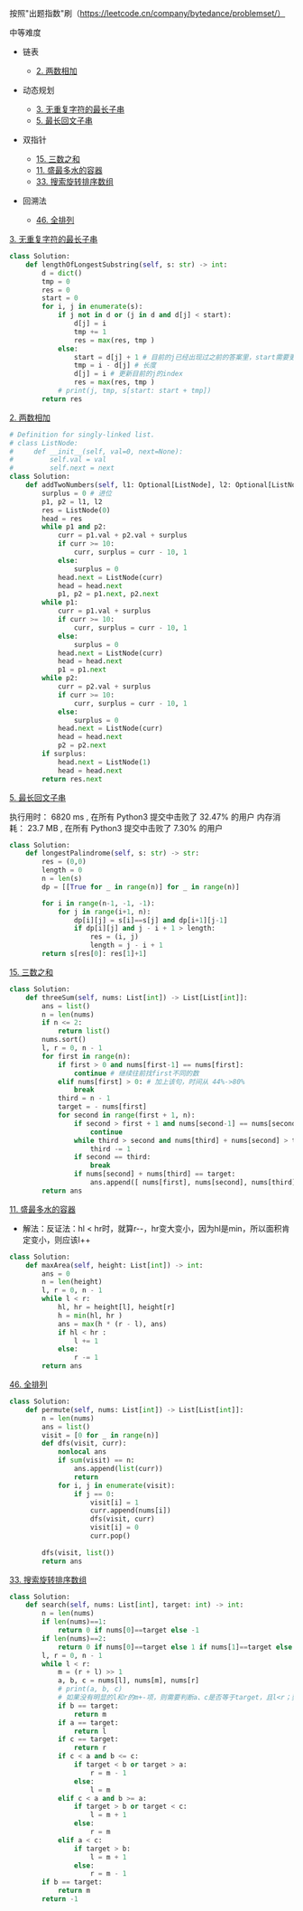 
按照"出题指数"刷（https://leetcode.cn/company/bytedance/problemset/）

中等难度

- 链表
    - [2. 两数相加](https://leetcode.cn/problems/add-two-numbers/)
    
- 动态规划
    - [3. 无重复字符的最长子串](https://leetcode.cn/problems/longest-substring-without-repeating-characters/)
    - [5. 最长回文子串](https://leetcode.cn/problems/longest-palindromic-substring/)
    
- 双指针
    - [15. 三数之和](https://leetcode.cn/problems/3sum/)
    - [11. 盛最多水的容器](https://leetcode.cn/problems/container-with-most-water/)
    - [33. 搜索旋转排序数组](https://leetcode.cn/problems/search-in-rotated-sorted-array/)

- 回溯法
    - [46. 全排列](https://leetcode.cn/problems/permutations/)
    





[3. 无重复字符的最长子串](https://leetcode.cn/problems/longest-substring-without-repeating-characters/)

```python
class Solution:
    def lengthOfLongestSubstring(self, s: str) -> int:
        d = dict()
        tmp = 0
        res = 0
        start = 0
        for i, j in enumerate(s):
            if j not in d or (j in d and d[j] < start):
                d[j] = i
                tmp += 1
                res = max(res, tmp )
            else:
                start = d[j] + 1 # 目前的j已经出现过之前的答案里，start需要更新为start位置+1
                tmp = i - d[j] # 长度
                d[j] = i # 更新目前的j的index
                res = max(res, tmp )
            # print(j, tmp, s[start: start + tmp])
        return res 
```

[2. 两数相加](https://leetcode.cn/problems/add-two-numbers/)


```python
# Definition for singly-linked list.
# class ListNode:
#     def __init__(self, val=0, next=None):
#         self.val = val
#         self.next = next
class Solution:
    def addTwoNumbers(self, l1: Optional[ListNode], l2: Optional[ListNode]) -> Optional[ListNode]:
        surplus = 0 # 进位
        p1, p2 = l1, l2 
        res = ListNode(0)
        head = res 
        while p1 and p2:
            curr = p1.val + p2.val + surplus
            if curr >= 10:
                curr, surplus = curr - 10, 1
            else:
                surplus = 0
            head.next = ListNode(curr)
            head = head.next
            p1, p2 = p1.next, p2.next
        while p1:
            curr = p1.val + surplus 
            if curr >= 10:
                curr, surplus = curr - 10, 1
            else:
                surplus = 0
            head.next = ListNode(curr)
            head = head.next
            p1 = p1.next
        while p2:
            curr = p2.val + surplus 
            if curr >= 10:
                curr, surplus = curr - 10, 1
            else:
                surplus = 0
            head.next = ListNode(curr)
            head = head.next
            p2 = p2.next
        if surplus:
            head.next = ListNode(1)
            head = head.next 
        return res.next
```

[5. 最长回文子串](https://leetcode.cn/problems/longest-palindromic-substring/)


执行用时：
6820 ms
, 在所有 Python3 提交中击败了
32.47%
的用户
内存消耗：
23.7 MB
, 在所有 Python3 提交中击败了
7.30%
的用户

```python
class Solution:
    def longestPalindrome(self, s: str) -> str:
        res = (0,0)
        length = 0
        n = len(s)
        dp = [[True for _ in range(n)] for _ in range(n)]

        for i in range(n-1, -1, -1):
            for j in range(i+1, n):
                dp[i][j] = s[i]==s[j] and dp[i+1][j-1]
                if dp[i][j] and j - i + 1 > length:
                    res = (i, j)
                    length = j - i + 1
        return s[res[0]: res[1]+1]
```

[15. 三数之和](https://leetcode.cn/problems/3sum/)

```python
class Solution:
    def threeSum(self, nums: List[int]) -> List[List[int]]:
        ans = list()
        n = len(nums)
        if n <= 2:
            return list()
        nums.sort()
        l, r = 0, n - 1
        for first in range(n):
            if first > 0 and nums[first-1] == nums[first]:
                continue # 继续往前找first不同的数
            elif nums[first] > 0: # 加上该句，时间从 44%->80%
                break 
            third = n - 1
            target = - nums[first]
            for second in range(first + 1, n):
                if second > first + 1 and nums[second-1] == nums[second]:
                    continue
                while third > second and nums[third] + nums[second] > target:
                    third -= 1
                if second == third:
                    break
                if nums[second] + nums[third] == target:
                    ans.append([ nums[first], nums[second], nums[third] ])
        return ans 
```

[11. 盛最多水的容器](https://leetcode.cn/problems/container-with-most-water/)


- 解法：反证法：hl < hr时，就算r--，hr变大变小，因为hl是min，所以面积肯定变小，则应该l++

```python
class Solution:
    def maxArea(self, height: List[int]) -> int:
        ans = 0
        n = len(height)
        l, r = 0, n - 1
        while l < r:
            hl, hr = height[l], height[r]
            h = min(hl, hr )
            ans = max(h * (r - l), ans)
            if hl < hr :
                l += 1
            else:
                r -= 1 
        return ans
```

[46. 全排列](https://leetcode.cn/problems/permutations/)

```python
class Solution:
    def permute(self, nums: List[int]) -> List[List[int]]:
        n = len(nums)
        ans = list()
        visit = [0 for _ in range(n)] 
        def dfs(visit, curr):
            nonlocal ans 
            if sum(visit) == n:
                ans.append(list(curr))
                return 
            for i, j in enumerate(visit):
                if j == 0:
                    visit[i] = 1
                    curr.append(nums[i])
                    dfs(visit, curr)
                    visit[i] = 0
                    curr.pop()
        
        dfs(visit, list())
        return ans 
```

[33. 搜索旋转排序数组](https://leetcode.cn/problems/search-in-rotated-sorted-array/)

```python
class Solution:
    def search(self, nums: List[int], target: int) -> int:
        n = len(nums)
        if len(nums)==1:
            return 0 if nums[0]==target else -1
        if len(nums)==2:
            return 0 if nums[0]==target else 1 if nums[1]==target else -1
        l, r = 0, n - 1
        while l < r:
            m = (r + l) >> 1
            a, b, c = nums[l], nums[m], nums[r]
            # print(a, b, c)
            # 如果没有明显的l和r的m+-项，则需要判断a、c是否等于target，且l<r；要么就需要写好m+-1的变更条件，才要l<=r
            if b == target:
                return m 
            if a == target:
                return l 
            if c == target:
                return r
            if c < a and b <= c:
                if target < b or target > a:
                    r = m - 1
                else:
                    l = m
            elif c < a and b >= a:
                if target > b or target < c:
                    l = m + 1
                else:
                    r = m
            elif a < c:
                if target > b:
                    l = m + 1
                else:
                    r = m - 1
        if b == target:
            return m 
        return -1
```